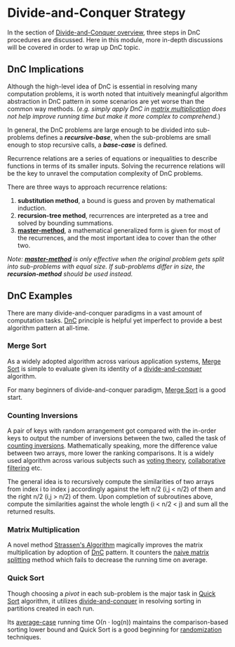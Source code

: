 # Divide-and-Conquer Strategy

In the section of [Divide-and-Conquer overview](overview.md), three steps in DnC procedures are discussed. Here in this module, more in-depth discussions will be covered in order to wrap up DnC topic.

## DnC Implications

Although the high-level idea of DnC is essential in resolving many computation problems, it is worth noted that intuitively meaningful algorithm abstraction in DnC pattern in some scenarios are yet worse than the common way methods. (_e.g. simply apply DnC in [matrix multiplication](multiplication.md#matrix-multiplication) does not help improve running time but make it more complex to comprehend._)

In general, the DnC problems are large enough to be divided into sub-problems defines a _**recursive-base**_, when the sub-problems are small enough to stop recursive calls, a _**base-case**_ is defined.

Recurrence relations are a series of equations or inequalities to describe functions in terms of its smaller inputs. Solving the recurrence relations will be the key to unravel the computation complexity of DnC problems.

There are three ways to approach recurrence relations:

1. **substitution method**, a bound is guess and proven by mathematical induction.
2. **recursion-tree method**, recurrences are interpreted as a tree and solved by bounding summations.
3. [**master-method**][master], a mathematical generalized form is given for most of the recurrences, and the most important idea to cover than the other two.

_Note: [**master-method**][master] is only effective when the original problem gets split into sub-problems with equal size. If sub-problems differ in size, the **recursion-method** should be used instead._

[master]: master-method.md

## DnC Examples

There are many divide-and-conquer paradigms in a vast amount of computation tasks. [DnC][DnC] principle is helpful yet imperfect to provide a best algorithm pattern at all-time.

### Merge Sort

As a widely adopted algorithm across various application systems, [Merge Sort](../sorting/merge-sort.md) is simple to evaluate given its identity of a [divide-and-conquer](overview.md) algorithm.

For many beginners of divide-and-conquer paradigm, [Merge Sort](../sorting/merge-sort.md) is a good start.

### Counting Inversions

A pair of keys with random arrangement got compared with the in-order keys to output the number of inversions between the two, called the task of [counting inversions](#counting-inversions). Mathematically speaking, more the difference value between two arrays, more lower the ranking comparisons. It is a widely used algorithm across various subjects such as [voting theory](https://www.princeton.edu/~cuff/voting/theory.html), [collaborative filtering](https://en.wikipedia.org/wiki/Collaborative_filtering) etc.

The general idea is to recursively compute the similarities of two arrays from index &iukcy; to index &jsercy; accordingly against the left n/2 (&iukcy;,&jsercy; < n/2) of them and the right n/2 (&iukcy;,&jsercy; > n/2) of them. Upon completion of subroutines above, compute the similarities against the whole length (&iukcy; < n/2 < &jsercy;) and sum all the returned results.

### Matrix Multiplication

A novel method [Strassen's Algorithm](multiplication.md) magically improves the matrix multiplication by adoption of [DnC][DnC] pattern. It counters the [naive matrix splitting](multiplication.md) method which fails to decrease the running time on average.

### Quick Sort

Though choosing a _pivot_ in each sub-problem is the major task in [Quick Sort](../sorting/quick-sort.md) algorithm, it utilizes [divide-and-conquer][DnC] in resolving sorting in partitions created in each run.

Its [average-case](../asymptotic-analysis.md) running time &Omicron;(n &sdot; log(n)) maintains the comparison-based sorting lower bound and Quick Sort is a good beginning for [randomization](../randomization/overview.md) techniques.

[DnC]: overview.md
